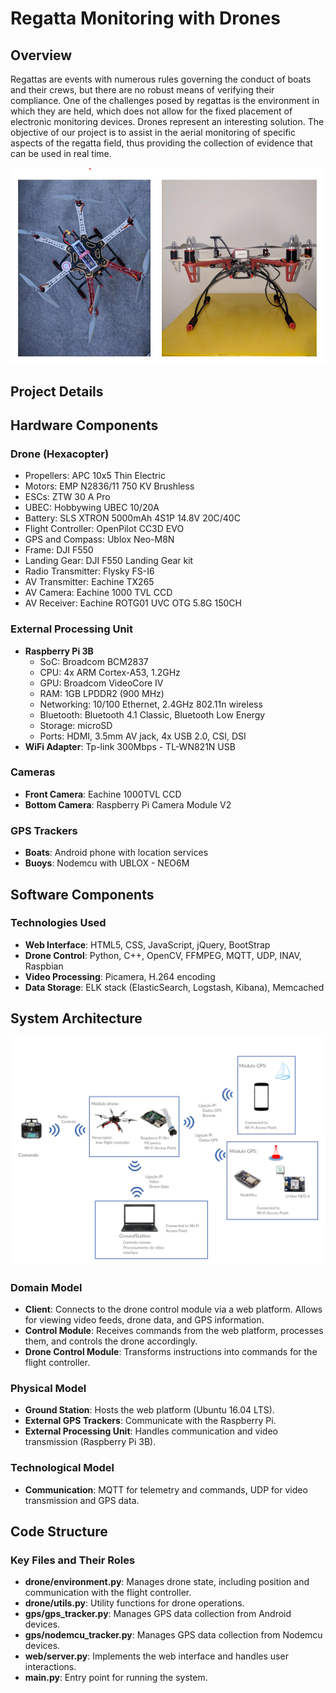 # Regatta Monitoring with Drones

## Overview

Regattas are events with numerous rules governing the conduct of boats and their crews, but there are no robust means of verifying their compliance. One of the challenges posed by regattas is the environment in which they are held, which does not allow for the fixed placement of electronic monitoring devices. Drones represent an interesting solution. The objective of our project is to assist in the aerial monitoring of specific aspects of the regatta field, thus providing the collection of evidence that can be used in real time.


![alt text](https://github.com/ManuelFelizardo/Regatta-monitoring/blob/main/drone.png?raw=true)
## Project Details

## Hardware Components

### Drone (Hexacopter)
- Propellers: APC 10x5 Thin Electric
- Motors: EMP N2836/11 750 KV Brushless
- ESCs: ZTW 30 A Pro
- UBEC: Hobbywing UBEC 10/20A
- Battery: SLS XTRON 5000mAh 4S1P 14.8V 20C/40C
- Flight Controller: OpenPilot CC3D EVO
- GPS and Compass: Ublox Neo-M8N
- Frame: DJI F550
- Landing Gear: DJI F550 Landing Gear kit
- Radio Transmitter: Flysky FS-I6
- AV Transmitter: Eachine TX265
- AV Camera: Eachine 1000 TVL CCD
- AV Receiver: Eachine ROTG01 UVC OTG 5.8G 150CH

### External Processing Unit
- **Raspberry Pi 3B**
  - SoC: Broadcom BCM2837
  - CPU: 4x ARM Cortex-A53, 1.2GHz
  - GPU: Broadcom VideoCore IV
  - RAM: 1GB LPDDR2 (900 MHz)
  - Networking: 10/100 Ethernet, 2.4GHz 802.11n wireless
  - Bluetooth: Bluetooth 4.1 Classic, Bluetooth Low Energy
  - Storage: microSD
  - Ports: HDMI, 3.5mm AV jack, 4x USB 2.0, CSI, DSI
- **WiFi Adapter**: Tp-link 300Mbps - TL-WN821N USB

### Cameras
- **Front Camera**: Eachine 1000TVL CCD
- **Bottom Camera**: Raspberry Pi Camera Module V2

### GPS Trackers
- **Boats**: Android phone with location services
- **Buoys**: Nodemcu with UBLOX - NEO6M

## Software Components

### Technologies Used
- **Web Interface**: HTML5, CSS, JavaScript, jQuery, BootStrap
- **Drone Control**: Python, C++, OpenCV, FFMPEG, MQTT, UDP, INAV, Raspbian
- **Video Processing**: Picamera, H.264 encoding
- **Data Storage**: ELK stack (ElasticSearch, Logstash, Kibana), Memcached

## System Architecture

![alt text](https://github.com/ManuelFelizardo/Regatta-monitoring/blob/main/architecture.png?raw=true)

### Domain Model
- **Client**: Connects to the drone control module via a web platform. Allows for viewing video feeds, drone data, and GPS information.
- **Control Module**: Receives commands from the web platform, processes them, and controls the drone accordingly.
- **Drone Control Module**: Transforms instructions into commands for the flight controller.

### Physical Model
- **Ground Station**: Hosts the web platform (Ubuntu 16.04 LTS).
- **External GPS Trackers**: Communicate with the Raspberry Pi.
- **External Processing Unit**: Handles communication and video transmission (Raspberry Pi 3B).

### Technological Model
- **Communication**: MQTT for telemetry and commands, UDP for video transmission and GPS data.

## Code Structure

### Key Files and Their Roles

- **drone/environment.py**: Manages drone state, including position and communication with the flight controller.
- **drone/utils.py**: Utility functions for drone operations.
- **gps/gps_tracker.py**: Manages GPS data collection from Android devices.
- **gps/nodemcu_tracker.py**: Manages GPS data collection from Nodemcu devices.
- **web/server.py**: Implements the web interface and handles user interactions.
- **main.py**: Entry point for running the system.
